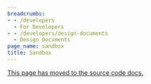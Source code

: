 ```yaml
---
breadcrumbs:
- - /developers
  - For Developers
- - /developers/design-documents
  - Design Documents
page_name: sandbox
title: Sandbox
---
```


[This page has moved to the source code
docs.](https://chromium.googlesource.com/chromium/src/+/HEAD/docs/design/sandbox.md)
